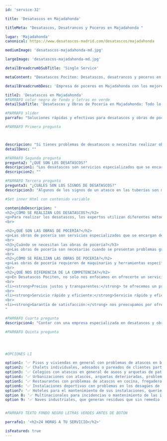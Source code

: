 ```yaml
---
id: 'service-32'

title: 'Desatascos en Majadahonda'

titleMeta: "Desatascos, Desatrancos y Poceros en Majadahonda "

lugar: 'Majadahonda'
canonical: https://www.desatascos-madrid.com/desatascos/majadahonda

mediumImage: 'desatascos-majadahonda-md.jpg'

largeImage: 'desatascos-majadahonda-md.jpg'

detailBreadcrumbSubTitle: 'Single Service'

metaContent: "Desatascos Pociten: Desatascos, desatrancos y poceros en Majadahonda 🚰 Servicios eficientes y profesionales para tus atascos. ¡Llámanos! ☎️ 647 376 782"

detailBreadcrumbDesc: 'Empresa de poceros en Majadahonda con los mejores precios'

title2: 'Desatascos en Majadahonda'
#PARRAFO color negro de fondo y letras en verde
detailSubTitle: 'Desatascos y Obras de Pocería en Majadahonda: Todo lo que Necesitas Saber'

#PARRAFO slider
parrafo: "Soluciones rápidas y efectivas para desatascos y obras de pocería en Majadahonda con Desatascos Pociten"

#PARRAFO Primera pregunta



descripcion: "Si tienes problemas de desatascos o necesitas realizar obras de pocería en Majadahonda, no busques más. Desatascos Pociten es la empresa líder en soluciones de fontanería y pocería en la zona. Con años de experiencia en el sector, nuestros expertos están capacitados para brindarte el mejor servicio de manera rápida, eficiente y a un precio justo. En este artículo, te contamos todo lo que necesitas saber sobre desatascos y obras de pocería en Majadahonda."
detailDesc: ""

#PARRAFO Segunda pregunta
pregunta2: "¿QUÉ SON LOS DESATASCOS?"
descripcion1: "Los desatascos son servicios especializados que se encargan de limpiar y desobstruir las tuberías de cualquier sistema de saneamiento. Las tuberías pueden obstruirse por diferentes motivos, como acumulación de residuos, objetos extraños o mal uso del sistema. Los desatascos son realizados por expertos que utilizan maquinarias y herramientas específicas para resolver el problema."
descripcion2: ""

#PARRAFO Tercera pregunta
pregunta3: "¿CUÁLES SON LOS SIGNOS DE DESATASCOS?"
descripcion3: "Algunos de los signos de un atasco en las tuberías son malos olores, lentitud en el desagüe, ruidos extraños en las tuberías o incluso inundaciones. Es importante detectar estos signos a tiempo para evitar que el problema empeore."

#Set inner Html con contenido variable

contenidoDescripcion: "
<h2>¿CÓMO SE REALIZAN LOS DESATASCOS?</h2>
<p>Para realizar los desatascos, los expertos utilizan diferentes métodos y herramientas dependiendo de la naturaleza del problema. Algunos de los métodos más utilizados son la inspección de tuberías con cámaras, el uso de maquinarias para desobstruir las tuberías o la limpieza con agua a presión. Es importante contar con una empresa especializada y con experiencia para garantizar un trabajo eficiente y de calidad.</p>
<br>

<h2>¿QUÉ SON LAS OBRAS DE POCERÍA?</h2>
<p>Las obras de pocería son servicios especializados que se encargan de construir, reparar o renovar las redes de saneamiento y alcantarillado. Estos servicios pueden incluir la excavación de zanjas, la instalación de tuberías nuevas o la reparación de tuberías dañadas.</p>
<br>
<h3>¿Cuándo se necesitan las obras de pocería?</h3>
<p>Las obras de pocería son necesarias cuando se presentan problemas graves en las redes de saneamiento y alcantarillado, como roturas, fisuras o obstrucciones persistentes. También son necesarias para la renovación de sistemas antiguos o para la instalación de sistemas nuevos en zonas urbanas o rurales.</p>
<br>
<h2>¿CÓMO SE REALIZAN LAS OBRAS DE POCERÍA?</h2>
<p>Las obras de pocería requieren de maquinarias y herramientas específicas para realizar excavaciones y construcciones en el terreno. Es importante contar con expertos en el área para garantizar un trabajo seguro y de calidad. Los expertos en obras de pocería también pueden utilizar tecnología avanzada, como sistemas de control de calidad y georradar, para realizar un trabajo más eficiente.</p>
<br>
<h2>¿QUÉ NOS DIFERENCIA DE LA COMPETENCIA?</h2>
<p>En Desatascos Pociten, no solo nos enfocamos en ofrecerte un servicio de alta calidad y personalizado, sino que también nos distinguimos de la competencia por:</p>
<br>
<li><strong>Precios justos y transparentes:</strong> te ofrecemos un presupuesto detallado y sin costos ocultos.</li>
<br>
<li><strong>Servicio rápido y eficiente:</strong>Servicio rápido y eficiente: nuestro equipo está capacitado para brindarte soluciones rápidas y efectivas a cualquier problema en tu sistema de fontanería.</li>
<br>
<li><strong>Garantía de satisfacción:</strong> nos preocupamos por ofrecerte un servicio de calidad y que cubra tus necesidades, por lo que ofrecemos garantía de satisfacción en todos nuestros trabajos.</li>
"

#PARRAFO Cuarta pregunta
descripcion4: "Contar con una empresa especializada en desatascos y obras de pocería es fundamental para garantizar el correcto funcionamiento de las redes de saneamiento y alcantarillado en Majadahonda. Los expertos en la materia pueden realizar trabajos eficientes y de calidad utilizando maquinarias y herramientas específicas"

#PARRAFO Quinta pregunta




#OPCIONES LI

option1: '✅ Pisos y viviendas en general con problemas de atascos en bañeras, fregaderos o inodoros.'
option2: '✅ Chalets individuales, adosados o pareados de clientes particulares en general con problemas de atascos en arquetas de hojas o tierra. '
option3: '✅ Colegios con atascos en general de aseos y arquetas de patios.'
option4: '✅ Urbanizaciones con atascos, arquetas deterioradas, problemas de tuberías o bajantes.'
option5: '✅ Restaurantes con problemas de atascos en cocina, fregaderos o en los aseos de los clientes.'
option6: '✅ Instalaciones deportivas con problemas en los desagües de las piscina o vaciado de arquetas en los vestuarios.'
option7: '✅ Hoteles para el mantenimiento de sus instalaciones, queriendo dar siempre el mejor servicio a sus huéspedes.'
option 8: '✅ Multinacionales para incidencias o mantenimiento de las instalaciones distribuidas en sus oficinas.'
option 9: '✅ Naves industriales, que generan residuos que sin remedio se acumulan en sus arquetas produciendo atrancos.'


#PARRAFO TEXTO FONDO NEGRO LETRAS VERDES ANTES DE BOTON

parrafo1: '<h2>24 HORAS A TU SERVICIO</h2>'

isFeatured: true
---
```

